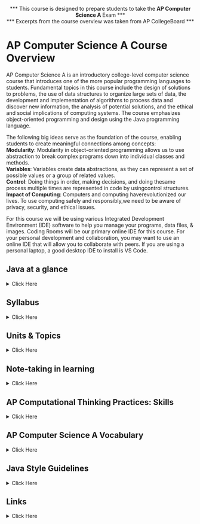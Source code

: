 <p align="center">*** This course is designed to prepare students to take the <b>AP Computer Science A </b>Exam *** </br>
*** Excerpts from the course overview was taken from AP CollegeBoard ***</p> 

# AP Computer Science A Course Overview 

AP Computer Science A is an introductory college-level computer science course that introduces one of the more popular programming languages to students. Fundamental topics in this course include the design of solutions to problems, the use of data structures to organize large sets of data, the development and implementation of algorithms to process data and discover new information, the analysis of potential solutions, and the ethical and social implications of computing systems. The course emphasizes object-oriented programming and design using the Java programming language.

The following big ideas serve as the foundation of the course, enabling students to create meaningful connections among concepts:</br>
<b>Modularity</b>: Modularity in object-oriented programming allows us to use abstraction to break complex programs down into individual classes and methods.</br>
<b>Variables</b>: Variables create data abstractions, as they can represent a set of possible values or a group of related values.</br>
<b>Control</b>: Doing things in order, making decisions, and doing thesame process multiple times are represented in code by usingcontrol structures.</br>
<b>Impact of Computing</b>: Computers and computing haverevolutionized our lives. To use computing safely and responsibly,we need to be aware of privacy, security, and ethical issues.</br>

For this course we will be using various Integrated Development Environment (IDE) software to help you manage your programs, data files, & images.  Coding Rooms will be our primary online IDE for this course.  For your personal development and collaboration, you may want to use an online IDE that will allow you to collaborate with peers.  If you are using a personal laptop, a good desktop IDE to install is VS Code. 

## Java at a glance 
<details><summary>Click Here</summary>
 <p>

  
  Every Java program will begin like this:
  
  ![Main Class and Method in java](https://github.com/AP-CSA-JAVA/CSA_JAVA-Course/assets/12989939/e7f0bd1f-69b7-42da-b824-0ed8f9d0f460)
  
  
  
   </p></details>


## Syllabus
<details><summary>Click Here</summary>
 <p>
  
 ### Expectations

- [ ] <mark>Be on time for class.</mark> This includes but is not limited to having you log into your Canvas course, course website, and notebook.  Students should be seated within the first five minutes of class to avoid being marked tardy or absent
- [ ] <mark>Be prepared for class.</mark> This includes having your notebook, assignments, pen/pencil, and paper. 
- [ ] <mark>Have a good attitude about learning.</mark> Be prepared to actively participate in class. Accept feedback with a positive attitude.
- [ ] <mark>Be respectful of others and their property.</mark>
- [ ] <mark>Take care of the learning environment.</mark> Keep your area neat and clean. Always clean your space before you leave for the day. Put materials away in their proper place.
- [ ] <mark>Report any damaged equipment.</mark>
- [ ] Do not change any of the settings on the computers.
- [ ] Do not download/ install any programs (including games) to the computer.
- [ ] Do not access inappropriate content on the internet.
  
---------------------------------------------------------------------------------------


### Policy on Academic Honesty

- [x] I encourage students to work with a peer on assignments.  It can make learning fun!  YOu may help with general problem-solving strategies, ideas, and algorithms, but **all solutions should be your own**. In practice, this means that, while students can discuss programs and questions, *all lines of code should originate from your own mind*. This course uses technology in ways no other course does. If you are unsure about the ethical implications of what you are doing, you should ask. Claiming ignorance is not a reasonable excuse.
- [x] If you use other sources for help (websites, LLM/ AI, friends, etc.), please cite them in the comments of your code indicating where you got help and whether certain sections of code came from that help. Please make sure you understand any code that you use from another source.  I discourage you from copying my assignments into LLM/ AI tool to generate a complete solution. You can use LLM/ AI tools and other sources for idea generation, code debugging, and help with understanding or generating small parts of code to get you started, but you should not have them do the work for you. <mark>Be in charge of your own learning</mark>, and make sure you learn the goal(s) of the assignment is asking you to practice!
- [x] Assignments that are designated as team/ group assignments must have each student’s name within the block header. Other assignments students may collaborate with another student, but each student must submit their own work and the assignment cannot be a facsimile of their peer’s work. Submitted assignments that has another student’s name on it and not your name will be considered as cheating and subject to the district’s policy regarding plagiarism/ cheating.
  
---------------------------------------------------------------------------------------


### Electronic Devices
- [x] Students should be engaged during class! From my experience, most students are using their electronic device(s) for activities not related to the class content.  Thus, during instruction, assessment, classwork, discussions or group collaboration electronic devices should be placed in a secure location where it will not be a distraction.  Specifically, students should not be accessing smart phones, tablets or any device during class without permission from the teacher. Phones should be set to silent or turned off in class.
- [x] Earphones, headphones, or other listening tools (excluding medically approved listening devices) should not be used during instruction or collaboration time.
  
---------------------------------------------------------------------------------------


### Academic Support

- [ ] Before school – 7:30 am – 8:30 am - *please contact me prior to the date you need assistance as I may be meeting with another student or have a meeting*
- [ ] After school – Tuesday – Thursday: 3:45 pm – 4:15 pm
- [ ] the **DEN** Peer Tutoring (Monday - Friday/ before and after school)
  
---------------------------------------------------------------------------------------

### Weighted Grading
Grades are posted online using Canvas. Grades are weighted and assigned as detailed below. Each item is scaled on a point system.

  | Grading | Percentage |
  | ------- | :----------: |
  | Projects (IDP, Final Project) | 50% |
  | Test/ Quizzes | 30% |
  | Classwork/ Portfolio | 15% |
  | Notes (students may use the current unit hand-written notes for tests) | 5% |

---------------------------------------------------------------------------------------

### Grading Scale

All projects, presentations, tests, quizzes, classwork, portfolio & notes will be used to calculate your final grade. 

Project grading will follow this scale:
- [ ] 4 - Exceeded Expectations - The program is fully functional and the student has added functionality that exceeds the brief. (A)
- [ ] 3 - Met Expectations - All program functionality is evident. (B)
- [ ] 2 - Approaching Expectations - Most of the program is functional but there are still some functionality issues. (C).
- [ ] 1 - Below Expectations - Some of the work was completed but the program is not near functional standards. (D)
- [ ] 0 - Little to no work was Completed (F)

Students who score below 75% on a project, test or quiz (excluding finals) may retake the quiz or test for up to a 75%.  Students will have 1 week to review any feedback and/ or answers and schedule a time to retake the project, test, or quiz.


| Grade Letter | Percentage |
| :----------: | :--------: |
| A | 90% - 100% |
| B | 80% - 89% |
| C | 70% - 79% |
| D | 60% - 69% |
| F | 50% - 59% |
| M(issing) | 45% |


---------------------------------------------------------------------------------------

### Classroom Attendance, Conduct, & Participation Grade

It is crucial that students consistently attend class. Most classes will consist of activities and projects where students are learning the structure and implementation of a language. Consistent attendance is important to this class and poor attendance will affect their understanding and overall performance in this class. This grade is inclusive of attendance, participation, and behavior within the classroom. The items are additive.


| **Tardies, Sleeping, Playing Games, </br>doing other classes' assignments**  |
|:----:|
| 0-5 Excellent(**E**)	| 
| 6-10 Satisfactory(**S**)	| 
| 11–15 Needs Improvement(**N**)	| 
| 16+ Unsatisfactory(**U**) |



### Make-up & Late work policy

- [ ] Students are responsible for makeup work when absent. Please refer to the district policy regarding make up work when students are absent.
- [ ] *To make up a quiz or a test, it is the student’s responsibility to contact the teacher with two weeks upon their return to set an agreed upon date & time.*
  - [ ] Make-ups or retakes will be done either before or after school
- [ ] <u>Handouts</u> will be placed in a makeup folder with the student's name and it is the student’s responsibility to check this folder when they return before consulting the instructor.


---------------------------------------------------------------------------------------

 </p></details>

 
## Units & Topics
<details><summary>Click Here</summary>
<p>

| Units | Topics | MCQ | FRQ | Project |
| :---: | :---- | :---: | :---: | :----: |
|    | **Orientation & Structure** |  |   |
|  Unit 1  | 1.1 Why Programming?  Why Java? | MCQ |   |
|  Unit 1  | 1.2 Variables and Data Types? | MCQ  |   |
|  Unit 1  | 1.3 Expressions and Assignment Statements | MCQ  |   |
|  Unit 1  | 1.4 Compound Assignment Operators | MCQ  |   |
|  Unit 1  | 1.5 Casting and Ranges of Variables | MCQ  |   |
|  **TBD** | Unit Exam | MCQ |    |   Yes  |
|  Unit 3  | 3.2 if Statements and Control Flow | MCQ  |   |
|  Unit 3  | 3.3 if-else Statements |  MCQ  |   |
|  Unit 3  | 3.4 else if Statements |  MCQ  |   |
|  Unit 3  | 3.1 Boolean Expressions |  MCQ |   |
|  Unit 3  | 3.5 Compound Boolean Expressions |  MCQ  | FRQ  |
|  Unit 3  | 3.6 Equivalent Boolean Expressions |  MCQ  |   |
|  Unit 3  | 3.7 Comparing Objects |  MCQ  | FRQ  |
|  **TBD** | Unit Exam | MCQ | FRQ  |   Yes  |
|  Unit 2  | 2.1 Objects: Instances of Classes |  MCQ  |   |
|  Unit 2  | 2.2 Creating and Storing Objects (Instantiation) |  MCQ  |   |
|  Unit 2  | 2.3 Calling a Void Method |  MCQ  |   |
|  Unit 2  | 2.4 Calling a Void Method with Parameters |  MCQ  |   |
|  Unit 2  | 2.5 Calling a Non-Void Method |  MCQ  |   |
|  Unit 2  | 2.6 String Objects: Concatenation, Literals, and More |  MCQ  |   |
|  Unit 2  | 2.7 String Methods |  MCQ  |   |
|  Unit 2  | 2.8 Wrapper: Classes Integer and Double | MCQ  |   |
|  Unit 2  | 2.9 Using the Math Class |  MCQ |  FRQ |
|  **TBD**  | Unit Exam | MCQ | FRQ  |   Yes  |
|  Unit 4  | 4.1 while Loops | MCQ  |   |
|  Unit 4  | 4.2 for Loops |  MCQ  |   |
|  Unit 4  | 4.3 Developing Algorithms Using Strings | MCQ   | FRQ  |
|  Unit 4  | 4.4 Nested Iteration |  MCQ  | FRQ  |
|  Unit 4  | 4.5 Informal Code Analysis | MCQ  |   |
|  **TBD** | Unit Exam | MCQ | FRQ  |   Yes  |
|  Unit 5  | 5.1 Anatomy of a Class |  MCQ  |   |
|  Unit 5  | 5.2 Constructors |  MCQ  |   |
|  Unit 5  | 5.3 Documentation with Comments |  MCQ  |   |
|  Unit 5  | 5.4 Accessor Methods |  MCQ  |   |
|  Unit 5  | 5.5 Mutator Methods |  MCQ  | FRQ  |
|  Unit 5  | 5.6 Writing Methods |  MCQ  |   |
|  Unit 5  | 5.7 Static Variables and Methods | MCQ  |   |
|  Unit 5  | 5.8 Scope and Access |  MCQ  | FCQ  |
|  Unit 5  | 5.9 this Keyword |  MCQ  |   |
|  Unit 5  | 5.10 Ethical and Social Implications of Computing Systems |    |   |
|  **TBD**  | Unit Exam | MCQ | FRQ  |   Yes  |
|  Unit 9  | 9.1 Creating Superclasses and Subclasses |    |   |
|  Unit 9  | 9.2 Writing Constructors for Subclasses |  MCQ  |   |
|  Unit 9  | 9.3 Overriding Methods | MCQ |   |
|  Unit 9  | 9.4 super Keyword | MCQ  |   |
|  Unit 9  | 9.5 Creating References Using Inheritance Hierarchies | MCQ |   |
|  Unit 9  | 9.6 Polymorphism | MCQ  |  FRQ |
|  Unit 9  | 9.7 Object Superclass | MCQ  |  FRQ |
|  **TBD** | Unit Exam | MCQ | FRQ  |   Yes  |
|  Unit 6  | 6.1 Array Creation and Access | MCQ  |   |
|  Unit 6  | 6.2 Traversing Arrays |  MCQ  |   |
|  Unit 6  | 6.3 Enhanced for Loop for Arrays | MCQ  | FRQ  |
|  Unit 7  | 6.4 Developing Algorithms Using Arrays |  MCQ  | FRQ |
|  **TBD** | Unit Exam | MCQ | FRQ  |     |
|    | ----------------------- **Semester 1 Ends** ----------------------- |   |   |
|  Unit 7  | 7.1 Introduction to ArrayList | MCQ   |   |
|  Unit 7  | 7.2 ArrayList Methods |  MCQ  |   |
|  Unit 7  | 7.3 Traversing ArrayLists | MCQ  |   |
|  Unit 7  | 7.4 Developing Algorithms Using ArrayLists |  MCQ  |   |
|  Unit 7  | 7.5 Searching |  MCQ  | FRQ  |
|  Unit 7  | 7.6 Sorting |  MCQ  |   |
|  Unit 7  | 7.7 Ethical Issues Around Data Collection  |    |   |
|  **TBD**  | Unit Exam | MCQ | FRQ  |   Yes  |
|  Unit 8  | 8.1 2D Arrays |  MCQ  |   |
|  Unit 8  | 8.2 Traversing 2D Arrays |  MCQ  | FRQ  |
|  **TBD**  | Unit Exam | MCQ | FRQ  |   Yes  |
|  Unit 10  | 10.1 Recursion |  MCQ  | FRQ  |
|  Unit 10  | 10.2 Recursive Searching and Sorting |  MCQ |   |
|  **TBD** | Unit Exam | MCQ | FRQ  |     |
|    | White Tower Final Project |   |   |  Yes |
|     | Practice Exam 2014 | MCQ | FRQ |
|     | Practice Exam 2015 | MCQ | FRQ |
|     | Practice Exam 2020 | MCQ | FRQ |






</p></details>
 

## Note-taking in learning
<details><summary>Click Here</summary>
<p>


- [x] So, you have the powerpoint, video, textbook, website and/ or whatever other resources were provided to you for this particular lesson.  <ins>Do you need to take notes as well?</ins>

Despite the vast amount of information available in electronic formats, taking notes is an <code style="color : red">important</code> learning strategy. In addition, the way that you take notes matters, and not all note-taking strategies lead to equal results.  By considering your note-taking strategies carefully, you will be able to create a set of notes that will help retain the most important concepts from lectures and tests, and that will assist you in your exam preparation.

### Two Purposes for Taking Notes

People take notes for two main reasons:
  1.	To keep a record of the information that was heard. This is also called the *external storage function* of note-taking.
  2.	To facilitate learning that you are currently studying.

The availability of information on the internet may reduce the importance of the *external storage function* of note-taking. When the information is available online, it may seem logical to stop taking notes.  However, by neglecting to take notes, <ins>you lose the benefits of note-taking as a learning tool</ins>.

### How Note-Taking Supports Learning

Taking notes during class supports your learning in several important ways:
  1.	Taking notes helps you to focus your attention and avoid distractions.
  2.	As you take notes in class, you will be engaging your mind in identifying and organizing the main ideas. Rather than passively listening, you will be doing the work of active learning while in class, making the most of your time.
  3.	Creating good notes means that you will have a record for later review. Reviewing a set of condensed and well-organized notes is more efficient than re-reading longer texts and articles.

Everybody takes notes, or at least everybody claims to. But if you take a close look, many who are claiming to take notes on their laptops are actually surfing the Web, and paper notebooks are filled with doodles interrupted by a couple of random words with an asterisk next to them reminding you that “This is important!” In college and university, these approaches will not work. Your instructors expect you to make connections between class lectures and reading assignments; they expect you to create an opinion about the material presented; they expect you to make connections between the material and life beyond school. Your notes are your road maps for these thoughts. Do you take good notes? Actively listening and note-taking are key strategies to ensure your student success.

Effective note-taking is important because it:

- [x] supports your listening efforts.
- [x] allows you to test your understanding of the material.
- [x] helps you remember the material better when you write key ideas down.
- [x] gives you a sense of what the instructor thinks is important.
- [x] creates your “ultimate study guide.”
  
There are various forms of taking notes, and which one you choose depends on both your personal style and the instructor’s approach to the material. Each can be used in a notebook, index cards, or in a digital form on your laptop. No specific type is good for all students and all situations, so we recommend that you develop your own style, but you should also be ready to modify it to fit your needs of a specific class or instructor. To be effective, all of these methods require you to *listen actively* and to think; merely jotting down words the instructor is saying will be of little use to you.

### Note-taking methods



| Method | Description | When to Use |
| --- | --------- | --- |
| Lists	| A sequential listing of ideas as they are presented. Lists may be short phrases or complete paragraphs describing ideas in more detail.	| This method is what most students use as a fallback if they haven’t learned other methods. This method typically requires a lot of writing, and you may find that you are not keeping up with the professor. It is not easy for students to prioritize ideas in this method. |
| Outlines	| The outline method places most important ideas along the left margin, which are numbered with roman numerals. Supporting ideas to these main concepts are indented and are noted with capital letters. Under each of these ideas, further detail can be added, designated with an Arabic number, a lowercase letter, and so forth.	| A good method to use when material presented by the instructor is well organized. Easy to use when taking notes on your computer. |
| Concept Maps	| When designing a concept map, place a central idea in the center of the page and then add lines and new circles in the page for new ideas. Use arrows and lines to connect the various ideas.	Great method to show relationships among ideas. | Also good if the instructor tends to hop from one idea to another and back. |
| Cornell Method	| The Cornell method uses a two-column approach. The left column takes up no more than a third of the page and is often referred to as the “cue” or “recall” column. The right column (about two-thirds of the page) is used for taking notes using any of the methods described above or a combination of them. After class or completing the reading, review your notes and write the key ideas and concepts or questions in the left column. You may also include a summary box at the bottom of the page, in which to write a summary of the class or reading in your own words.	| The Cornell method can include any of the methods above and provides a useful format for calling out key concepts, prioritizing ideas, and organizing review work. Most universities recommend using some form of the Cornell method. |


---------------------------------------------------------------------------------------------------------------------------


#### The Cornell Method

**Example:** The Cornell Method of Note-taking


![Cornell_Notes_Sample](https://github.com/AP-CSA-JAVA/CSA_JAVA-Course/assets/12989939/6123fb06-f099-4e9e-be37-dab810a49f6d)

The Cornell method was developed in the 1950s by Professor Walter Pauk at Cornell University. It is recommended by many universities because of its usefulness and flexibility. This method is simple to use for capturing notes, is helpful for defining priorities, and is a very helpful study tool.

The Cornell method follows a very specific format that consists of four boxes: a header, two columns, and a footer.

The header is a small box across the top of the page. In it you write identification information like the course name and the date of the class. Underneath the header are two columns: a narrow one on the left (no more than one-third of the page) and a wide one on the right. The wide column, called the “notes” column, takes up most of the page and is used to capture your notes using any of the methods outlined earlier. The left column, known as the “cue” or “recall” column, is used to jot down main ideas, keywords, questions, clarifications, and other notes. It should be used both during the class and when reviewing your notes after class. Finally, use the box in the footer to write a summary of the class in your own words. This will help you make sense of your notes in the future and is a valuable tool to aid with recall and studying.


> “I used to tape my lecture classes so I could fill in my sketchy notes afterwards. Now that I’m using the Cornell system, my notes are complete and organized in much less time. And my regular five-minute reviews make learning almost painless. No more taping and listening twice.”     — A student at Southern Methodist University

All note-taking methods end with the same step: <mark>reviewing your notes as soon as possible after class.</mark> Any review of your notes is helpful (reading them, copying them onto your computer, or even recasting them using another note-taking method). **But THINK!** Make your review of notes a thoughtful activity, not a mindless process. When you review your notes, think about questions you still have and determine how you will get the answers. (From the next class? Studying with a friend? Looking up material in your text or on the net?) Examine how the material applies to the course; make connections with notes from other class sessions, with material in your text, and with concepts covered in class discussions. Finally, it’s fun to think about how the material in your notes applies to real life. Consider this both at the very strategic level (as in “What does this material mean to me in relation to what I want to do with my life?”) as well as at a very mundane level (as in, “Is there anything cool here I can work into a conversation with my friends?”).

#### Teacher Handouts

Some Teachers hand out or post their notes or their PowerPoint slides. These handouts should <u>*never*</u> be considered a substitute for taking notes in class. They are a very useful complement and will help you confirm the accuracy of your notes, but they do not involve you in the process of learning as well as your own notes do. After class, review your notes with highlighter in hand and mark keywords and ideas in your notes. This will help you write a summary of the class in your own words.

### General Tips on Note-Taking

Regardless of what note-taking method you use, there are some note-taking habits you should get into for all circumstances and all courses:

1.	**Be prepared:** Make sure you have the tools you need to do the job. If you are using a notebook, be sure you have it with you and that you have enough paper. Also be sure to have your pen (as well as a spare) and perhaps a pen with different-coloured ink to use for emphasis. If you are taking notes on your laptop, make sure the battery is charged! Select the application that lends itself best to your style of note-taking. Microsoft Word works very well for outline notes, but you might find taking notes in Excel to work best if you are working within the Cornell method. (It’s easier to align your thoughts in the cue or recall column to your notes in the right column. Just be sure you keep one idea per row!)

2.	**Write on only one side of the paper:** This will allow you to integrate your reading notes with your class notes.

3.	**Label, number, and date all notes at the top of each page:** This will help you keep organized.

4.	<code style="color : white">**When using a laptop, position it such that you can see the instructor and white board right over your screen:** This will keep the instructor in your field of vision even if you have to glance at your screen or keyboard from time to time. Make sure your focus remains with the instructor and not on your laptop. A word of caution about laptops for note-taking: use them if you are very adept at keyboarding, but remember that not all note-taking methods work well on laptops because they do not easily allow you to draw diagrams and use special notations (scientific and math formulas, for example).</code>

5.	**Don’t try to capture everything that is said:** Listen for the big ideas and write them down. Make sure you can recognize the instructor’s emphasis cues and write down all ideas and keywords the instructor emphasizes. Listen for clues like “the four causes were…” or “to sum up.…”

6.	**Copy anything the instructor writes on the board:** It’s likely to be important.

7.	**Leave space between ideas:** This allows you to add additional notes later (e.g. notes on the answer to a question you or one of your classmates asked).

8.	**Use signals and abbreviations:** The ones you use are up to you, but be consistent so you will know exactly what you mean by “att.” when you review your notes. You may find it useful to keep a key to your abbreviations in all your notebooks.

9.	**Use some method for identifying your own thoughts and questions to keep them separate from what the instructor or textbook author is saying:** Some students use different colour ink; others box or underline their own thoughts. Do whatever works for you.

10.	**Create a symbol to use when you fall behind or get lost in your note-taking:** Jot down the symbol, leave some space, and focus on what the instructor is covering now. Later you can ask a classmate or the professor to help you fill in what you missed, or you can find it in your textbook.

11.	**Review your notes as soon after class as possible (the same day is best):** This is the secret to making your notes work! Use the recall column to call out the key ideas and organize facts. Fill in any gaps in your notes and clean up or redraw hastily drawn diagrams.

12.	**Write a summary of the main ideas of the class in your own words:** This process is a great aid to recall. Be sure to include any conclusions from the lecture or discussion.

13.	**Use notes when preparing for a test or doing an assignment:** Your notes usually have a summary of the most important points and are useful for making sure you incorporate important concepts in your assignments and for focusing on the main concepts when studying for tests and exams.

**What If You Miss Class?**
Clearly the best way to learn class material is to be at the class and to take your own notes. Regular attendance is expected, but life happens. On occasion, you may miss a class. When this happens, here are some strategies you can use to make up for it:
- *Never* ask: “Did I miss anything important?” (Think about what that is saying and you’ll see it’s rather insulting.)
- If the notes or powerpoint is posted online... take notes. If the teacher uses PowerPoint slides, request a copy (or download them if posted) and review them carefully, jotting down your own notes and questions. Review your notes with a classmate who did attend.
- You may want to borrow class notes from a classmate. If you do, *don’t just copy them and insert them in your notebook*. They will not be very helpful. When you borrow notes from a classmate, you should photocopy them and then review them carefully and mark your copy with your own notes and questions. Use other provided resources to try and fill in the gaps. Finally, schedule a study session with the person who gave you the notes to review the material and confirm your understanding.
- If none of these options are available for you, use the course syllabus to determine what was covered in the class, then write a short paper (two pages or so) on the material using the class readings and reliable online sources. See your teacher during office hours to review your key findings and to answer any questions you still may have.

#### Group Notes: A Collaborative Approach

Groups within a class can take notes together using file-sharing software on the Cloud. The individuals in the group can add to the document in real time as different individuals are adding themselves. This creates a collaborative document that all can use, download, (or adapt). This won’t work for all situations but can be very useful especially in a fast-moving classroom.

#### Keep Your Notes

Class is over, and you have a beautiful set of notes in your notebook or saved in your laptop. You have written the summary of the class in your own words. Now what?
Start by organizing your notes. We recommend you use a three-ring binder for each of your subjects. Print your notes if you used a computer. If you used note cards, insert them in plastic photo holders for binders. Group all notes from a class or unit together in a section; this includes class notes, reading notes, and instructor handouts. You might also want to copy the instructor’s syllabus for the unit on the first page of the section.

Next, spend some time linking the information across the various notes. Use the recall column in your notes to link to related information in other notes (e.g. “See class notes date/page”).
If you have had a quiz or test on the unit, add it to your binder, too, but be sure to write out the correct answer for any item you missed. Link those corrections to your notes, too.
Use this opportunity to write “notes on your notes.” Review your summary to see if it still is valid in light of your notes on the reading and any handouts you may have added to your notes package.
You don’t need to become a pack rat with your notes. It is fairly safe to toss them after the end of a course except in the following cases:

1.	If the course you took is a prerequisite for another course, or when the course is part of a standard progression of courses that build upon each other (this is very common in math and science courses), you should keep them as a reference and review for the follow-up course.
2.	If the course may pertain to your future major, keep your notes. You may not realize it now that they may have future value when you study similar topics or even the same topics in more depth.
3.	If you are very interested in the course subject and would like to get into the material through a more advanced course, independent study, or even research, keep your notes as a prep tool for further work.


**Key Takeaways:**
- Good note-taking is a key strategy for academic success.
- Choose among effective note-taking styles for what works best for you and modify it to meet the needs of a specific class or instructor.
- List notes are generally less effective and not prioritized.
- Outlines work well for taking notes on a laptop when the instructor is well organized.
- Concept map notes are good for showing the relationships among ideas.
- The Cornell method is effective for calling out key concepts and organizing notes for review.
- Instructor handouts and PowerPoint presentations help with—but do not replace the need for personal note-taking.
- If you miss a class, explore your options for replacing your missing notes.
- Keep your notes organized in a way that makes it easy to study for tests and other uses in the future.

Exercise: Note-taking
1.	Name two advantages of the Cornell system over the list method of note-taking.
2.	Describe the benefits of—and potential problems with—taking class notes on a laptop.
3.	List at least three ways to make up for missing notes because you miss a class.

**Text Attributions**
- This chapter was adapted from “Got Notes?” in University Success by N. Mahoney, B. Klassen, and M. D’Eon. Adapted by Mary Shier. CC BY-NC-SA.
- The first two paragraphs and text under the “Two Purposes for Taking Notes” heading are from “Take Notes from Lectures – That You’ll Actually Use” in University 101: Study, Strategize and Succeed by Kwantlen Polytechnic University. CC BY-SA.

**Video Attributions**
- “How to Take Great Notes” by watchwellclass. Standard YouTube Licence.

1.	Pauk, W. & Owens, R.J.Q. (2013). How to Study in College. Boston, MA: Wadsworth, Cengage Learning. ↵


</p>
</details>



 
## AP Computational Thinking Practices: Skills

<details><summary>Click Here</summary>
 <p>


| Practice 1: Program Design and Algorithm Development |
| ---------------------------------------------------- |
| **1.A** Determin an appropriate program design to solve a problem or accomplish a task (not assessed) |
| **1.B** Determine code that would be used to complete code segments |
| **1.C** Determine code that would be used to interact with completed program code |


| Practice 2: Code Logic |
| ---------------------------------------------------- |
| **2.A** Apply the meaning of specific operators |
| **2.B** Determine the result or ouput based on statement execution order in a code segment without method calls (other than output) |
| **2.C** Determin the result or output based on the statement execution order in a code segment containing method calls |
| **2.D** Determine the number of times a code segment will execute |


| Practice 3: Code Implementation |
| ---------------------------------------------------- |
| **3.A** Write program code to create objects of a class and call methods |
| **3.B** Write program code to design a new type by creating a class |
| **3.C** Write program code to satisfy method specifications using expressions, conditional statements, and iterative statements |
| **3.D** Write program code to create, traverse, and manipulate elements in 1D or ArrayList objects |
| **3.E** Write program code to create, traverse and manipulate elements in 2D array objects |

| Practice 4: Code Testing |
| ---------------------------------------------------- |
| **4.A** Use test-cases to find errors or validate results |
| **4.B** Identify errors in program code |
| **4.C** Determine if two or more code segments yield equivalent results |


| Practice 5:  Documentation |
| ---------------------------------------------------- |
| **5.A** Describe the behavior of a given segment of program code |
| **5.B** Explain why a code segment will not compile or work as intended |
| **5.C** Explain how the result of program code changes, given a change to the initial code |
| **5.D** Describe the initial conditions that must be met for a program segment to work as intended or described |

| Units | Exam Weighting |
| ----- | -------------- |
| Unit 1: Primitive Types | 2.5 - 5% |
| Unit 2: Using Objects | 5 - 7.5% |
| Unit 3: Boolean Expressions and if Statements | 15 -17.5% |
| Unit 4: Iteration | 17.5 - 22% |
| Unit 5: Writing Classes | 5 - 7.5% |
| Unit 6: Array | 10 - 15% |
| Unit 7: ArrayList | 2.5 - 7.5% |
| Unit 8: 2D Array | 7.5 - 10% |
| Unit 9: Inheritance | 5 - 10% |
| Unit 10: Recursion | 5 - 7.5% |
  
  
 </p></details>

## AP Computer Science A Vocabulary

<details><summary>Click Here</summary>
 <p></br>
 
 **Below is a comprehensive list of vocabulary words every AP Computer Science A student should be familiar with.**
 
 *Did I miss a word? Please let me know...*

| Term  | Definition |
| :---: | :--- |
| !	| A logical operator that reverses the state of a boolean value |
| **&&**	| A logical operator that evaluates to true only if both sides are true| 
| **==**	| An operator to compare two pieces of primitive data or two addresses| 
| ![2bars](https://user-images.githubusercontent.com/12989939/164557376-cd1f0068-ad3d-4115-81e9-75726b8c64e9.PNG)	| A logical operator that evaluates to true if either side is true | 
| abstract	| A class that is never meant to be instantiated except through a concrete subclass | 
| accessor	| A method that returns the value of a private instance variable (aka getter) | 
| add	| The method for putting a new item in a list | 
| addresses	| The location in memory at which an object is stored | 
| Aggregation	| Has - A Object relation | 
| algorithm	| A step by step process for solving a problem | 
| AND	| Only true if both inputs are true
| arithmetic operators	 | +, -, *, /, % | 
 | **array**	 | A collection of pieces of data stored as indexed items under one name | 
 | ArrayIndexOutOfBoundsException	| An error that happens when you refer to an element number larger than your array | 
 | **arrayList**	 | A template class for keeping track of collections of data with a changing size | 
 | assembler	 | The part of the IDE that turns your code into assembly code | 
 | assembly language	 | The instruction set used by the CPU (aka machine code) | 
 | assign	 | Set a variable to a value | 
 | attribute	 | A variable property of an object (aka field) | 
 | **autoboxing**	 | A feature of Java that converts primitive types to their class counterpart | 
 | base 2 algorithm	 | A mathematical operation that returns what power of 2 a number is | 
 | base case	 | A condition that triggers a recursive process to end | 
 | base class	 | A class that another class inherits from (aka superclass) | 
 | behavior	 | An ability of an object (aka method) | 
 | Binary Search	 | A search technique on ordered data that cuts the list in half on each check | 
 | bit	 | A binary digit | 
 | block	 | A piece of code that is separated from the code around it | 
 | body	 | The code inside of a method | 
 | **boolean**	 | A type of variable or operation that evaluates to true or false | 
 | braces	 | Symbols that define the start and end of a block of code | 
 | **break**	 | A statement to jump outside of a loop or conditional branch | 
 | bugs	 | Problems that prevent code from working properly | 
 | byte	 | Eight bits | 
 | bytecode	| The Java code that is ready to be processed by an interpreter | 
 | capacity	| The amount of space allocated for a List | 
 | **case** | Identifies a code choice of a switch statement | 
 | cast	 | Forcing an expression of one data type to fit into a variable with a different type | 
 | **catch**	| A keyword used to collect and handle specific types of exceptions | 
 | change	| Setting a part of the condition to a different value so the code doesn't loop infinitely | 
 | char	 | A data type for holding a single letter, digit or symbol | 
 | class	 | Code that defines the attributes and behaviors of an object | 
 | class  | definition	All of the method headers and instance variables that make up a class | 
 | class  | declaration	The header line of a class | 
 | class  | variable	A variable that is shared among all instances of a class (aka static field) | 
 | client	 | A class that uses another class | 
 | column	 | A vertical organization of items in a 2D array, the second set of brackets | 
 | comments	 | A written description of what code does for human readers | 
 | Comparable	 | An interface requiring compareTo that allows built-in sort and searches to be used on a class | 
 | comparator	 | A class implementing compare that creates a tool for sorting and searching | 
 | compare	 | A tool that is used to check the order between two objects passed as parameters | 
 | **compareTo** | A method that is used to check the order between an object and a single parameter | 
 | comparisons	 | When an expression or constant is checked for a relationship with another | 
 | compatible	 | Data types that contain similar enough values that they can be cast to each other | 
 | compiler	 | The part of an IDE used to change turn code into software | 
 | compound	 | A complex line of code with made of multiple expressions | 
 | compound assignment operator  | 	**+=**, **-=**, **\*=**, **/=**, **%=** | 
 | **concatenation**	 | An operation that creates a new string out of other strings by sticking them together | 
 | concrete	 | A class that can be instantiated, a non abstract class | 
 | condition	 | A statement that can be evaluated to determine if a piece of code will be run | 
 | conditional	 | A statement that is dependent on an expression that evaluates to true or false | 
 | console application	 | A piece of software that runs without a GUI | 
 | conspicuous | 	Variable names that clearly describe the value they represent | 
 | constant	 | A variable that cannot change once its initial value is assigned | 
 | **constructor**	 | A piece of code that is run when an object is instantiated/created | 
 | contents	 | What is inside of a data set or element | 
 | convention	 | An agreed upon way of coding that is not required by the computer | 
 | convert	 | Changing values of one type into another | 
 | copy constructor	 | A special constructor that takes a parameter of the same type as the class being created | 
 | CPU	 | The "brain" of your computer | 
 | data type | The kind of information that can be held in a variable | 
 | **debugger** | The part of an IDE that helps you find errors in your code | 
 | declaration	 | The line where a class, method or variable is first created | 
 | **decrement**	 | Decreasing a value by 1 | 
 | default constructor	 | A constructor provided by the compiler when no constructor is coded | 
 | **DeMorgan's Laws**	 | Rules that describe how logical operations relate and transform into each other | 
 | derived class	 | A class that inherits from another class (aka subclass) | 
 | digital	 | Using whole numbers | 
 | direct manipulation interface	 | An interface that allows the user to interact with program constructs manually | 
 | **do-while**	 | A type of loop with the condition at the end that always executes at least once | 
 | document	 | To create help files and comments to make notes for future users and editors | 
 | dot notation	 | A way of referencing a method or variable that is part of a class | 
 | **double**	| The most common data type for decimal numbers | 
 | editor	 | The part of an IDE used to type code | 
 | element	 | A individual item in an array or list | 
 | empty string	 | A string variable that has memory allocated but no text ("") | 
 | **encapsulation**	 | The practice of using setters and getters to control access to private variables | 
 | equals	 | A method that compares objects to see if they are the same | 
 | equation	 | A mathematical statement that two expressions have the same value | 
 | evaluate	 | Determine the current value of an expression | 
 | exception	 | An problem that occurs while a program is running that causes it to crash | 
 | exception handling	 | Code intended to catch runtime errors and handle them to prevent a crash | 
 | executable	 | A file ready to be run as a program by an operating system | 
 | expression	 | A piece of code that will be evaluated when it is run | 
 | **extends**	 | A keyword that is used to cause a class to inherit from another class | 
 | false	 | The opposite of true | 
 | field	 | A variable created and stored at the object level (aka instance variable) | 
 | final	 | A keyword used for creating a constant | 
 | finally	 | A keyword that attempts to run code after an exception has happened | 
 | flowchart	 | A graphic showing the paths that execution of a program may follow | 
 | **for** | A type of loop with the initialization, condtion and chage built into the header. A fixed number of times loop. | 
 | for-each loop	 | A special code block for traversing an array or list | 
 | formatting	 | Making numbers appear in as text in a particular way | 
 | gate	 | A component that does simple binary calculations | 
 | generic type	 | A superclass type shared by multiple subclass types | 
 | getter	 | A method that returns the value of a private instance variable (aka accessor) | 
 | GUI	 | The graphical user interface for interacting with a user | 
 | hardware	 | Physical component of a device | 
 | HAS-A	 | A relationship between classes where one class is used by another | 
 | hierarchy	 | A system for organizing in which each item is a superclass and/or subclass of another item | 
 | high level language	 | A language like Java that is converted to machine code before it is executated | 
 | **IDE**	 | An integrated development environment that contains the tools you need to write a program | 
 | **if-else**	 | The keywords used for conditional branching | 
 | **immutable**	 | A value that cannot be changed once created | 
 | implementation	 | The final code used to solve a programming problem | 
 | implements	 | A keyword that indicates a class will perform the job of an interface | 
 | implicit	 | Something that is assumed to be the case if not stated otherwise | 
 | **import**	 | A keyword that allows you to use code from another package in your code | 
 | increment	 | To increase a value by a set amount | 
 | indentation	 | Shifting code to the right to indicated that it is inside a block | 
 | **index**	 | The number that represents each letter or element in a String, array or a List | 
 | IndexOutOfBoundsException	 | An error that happens when code accesses an element in an array that doesn't exist | 
 | infinite loop	 | A piece of code that repeats itself forever | 
 | information hiding	 | The practice of making instance variables private to protect the internals operations of the code | 
 | **inheritance**	 | When a subclass gets code and variables originally created in the parent class | 
 | **initialize**	 | Allocate the memory for an array and set up beginning values | 
 | Insertion Sort	 | A sort with O(n^2) speed that finds the correct position of each element swapping as needed | 
 | instance	 | An object based on a class that exists when a program is running | 
 | instance variable	 | A variable stored at the class level (aka field) | 
 | **instantiate**	 | Creating and setting up and actual instance of a class to link to its variable, uses "new" keyword | 
 | **int**	 | The most common data type for non decimal numbers | 
 | integer division	 | The answer for why 7/2 is 3 and not 3.5 | 
 | interface	 | A programming construct that provides headers of required methods, but no code or variables | 
 | interpret	 | Preparing a Java application to be run for a specific operating system | 
 | invoke	 | A word meaning to call a method and run its code | 
 | IS-A	 | A subclass/superclass relationship between classes | 
 | **iteration**	 | One of many times executing the same piece of code | 
 | iterative statements	 | Sections of code that repeat in a predictable order | 
 | JavaDoc	 | A tool that creates documentation for code using comments with special syntax and keywords | 
 | JDK	 | The Java Development Kit needed for writing Java code | 
 | key	 | A piece of data in an object used to sort on | 
 | length	 | The number of items in an array | 
 | **length()** method	 | Used to find the number of characters in a string | 
 | literal strings	 | Text that is written in code between quotation marks | 
 | local variable	 | A variable created inside a method or other block of code | 
 | logic error	 | A coding mistake that causes code to act differently than planned | 
 | logical operators	 | Operators that combine or compare boolean expressions (eg. &&, ||, !) | 
 | loop invariant	 | A relationship between variables that is checked to determine whether to loop again | 
 | loops	A | ny piece of code that repeats when it reaches the end | 
 | machine code	 | A CPU specific binary language (aka assembly code) | 
 | Mergesort	 | A sort with O(n log n) speed that breaks the data set in half calling itself recursively | 
 | method	 | Code that defines an ability or behavior of an object | 
 | minimized	 | Code that takes the least space possible | 
 | modifier	 | A method used to change the value of a private variable (aka setter, mutator) | 
 | **modulus	(%)** | An operator for finding the remainder from integer division | 
 | motherboard	 | Computer component all other parts connect to | 
 | mutator	 | A method used to change the value of a private variable (aka setter, modifer) | 
 | nested	 | Code that is inside another block of code | 
 | **nested loop**	 | A piece of repeating code inside another piece of repeating code | 
 | new operator	 | A keyword used when calling the constructor for an object being instantiated | 
 | newline	 | A character that tells the console to move the cursor to the next line | 
 | no-args constructor	 | An empty constructor, one that takes no parameters | 
 | NOT | Reverses value of the input | 
 | **null**	 | A keyword meaning "has no value" | 
 | O notation	 | A way of showing the relative theoretical speed of a search or sort algorithm | 
 | object	 | An instance of a class that exists when a program is running | 
 | object model	 | A planning tool used to design a class before coding it | 
 | object oriented programming	 | A programming philosophy in which code is written to represent real world things or ideas | 
 | **OR**	 | True if any input is true | 
 | order of operators	 | The rules that determine how the computer chooses which operations are evaluated first | 
 | overloaded	 | When a method is written in different ways with two or more possible parameter sets | 
 | package	 | A collection of java classes | 
 | parameter	 | A variable whose value or reference is passed into a method | 
 | parse	 | Move through a string one letter or word at a time | 
 | partitioning	 | The process of breaking a set into two or more pieces | 
 | pass by reference	 | When a parameter is sent as a memory location | 
 | pass by value	 | When a parameter is sent as data | 
 | pattern recognition	 | The ability to recognize a form of organization in a data set | 
 | peripheral	 | Computer part not inside the chassis | 
 | pivot	 | A value in a set used to split the set into two parts on which the data will be sorted | 
 | **polymorphism**	 | The concept that a single named behavior can be performed differently by various subclasses | 
 | **primitive type** | One of the built-in non-object data types that is stored by value Ex. *Boolean, char, byte, int, short, long, float, and double* | 
 | **printf**	 | A special method for Strings that includes formatting characters in the string literal | 
 | **private** | A keyword that makes a variable or method accessible from only inside the class | 
 | procedural language	 | A language where programs are expected to operate in a predictable order | 
 | pseudocode	 | A way of designing a program using written descriptions of what the code will be | 
 | public	| A keyword that makes a variable or method accessible from outside the class | 
 | Quicksort	 | A sort with O(n log n) speed that splits the data using a randomly chosen pivot | 
 | RAM	 | Computer component that stores currently in-use data | 
 | readability	 | A measure of how easily something is understood by others | 
 | recursive	 | A piece of code that uses itself to solve the problem | 
 | redundancy	 | Allows a something to be understood even if some of it is missing or wrong | 
 | reference	 | An address that holds the memory location of the variable's data | 
 | regular expression	 | A predefined set of codes for limiting parse and search type String operations | 
 | relational operators	 | Operators that compare two expressions (eg. <>, !=, ==) | 
 | remove	 | A method for taking an item out of a list and filling any gap | 
 | reserved word	 | Special words used by the Java language that cannot be used for naming | 
 | **return**	 | A statement that causes a method to end and may send back a value to the calling code | 
 | return type	 | The kind of data that will be sent back by a method | 
 | row	 | A horizontal section of a 2D array, the first set of square brackets | 
 | scope	 | The part of code in which a variable exists or is accessible | 
 | search	 | Finding a particular item in a list, array or other collection | 
 | Selection Sort	 | A sort with O(n^2) speed that checks each element against every other element | 
 | Sequential Search	 | A search that checks each element from beginning to end | 
 | set	 | A method for changing the value of an item in a list | 
 | setter	 | A method that is used to change the value of a private variable (aka modifier) | 
 | short-circuit evaluation	 | A chain of relational or conditional expressions that stops evaluating as soon as the result is known | 
 | signature	 | The header line of a method that defines its return type, name and parameter list | 
 | size	 | The number of items in an ArrayList | 
 | software engineering | Planning, designing, building and testing computer programs | 
 | sorting	 | Putting a collection of data in order | 
 | source code	 | The original code created by the programmer | 
 | square brackets	 | Used to create arrays and refer to a specific element | 
 | stack	T | he part of the computer that keeps track currently running layers of code | 
 | statement	 | A complete and syntactically correct line of code | 
 | static field	 | A variable that is shared among all instances of a class (aka class variable) | 
 | static method	 | A method that uses no (non-static) instance variables and can be called without an instance of the class | 
 | **String**	 | A built-in class for holding words, sentences, parahraphes, etc. | 
 | style	 | The conventions agreed upon by programmers for how to write code to be understood by others | 
 | subclass	 | A class that inherits from another class | 
 | subinterface	 | An interface that inherits from another interface | 
 | subscript	 | A way of writing an index to an array in pseudocode | 
 | substring	 | There are 2 ways to use the substring method. The first returns a substring of the original string. The second method returns a new string from a specified index and extends to a defined end or up to `endIndex - 1`. | 
 | super	 | A keyword that is used to access methods and fields from a base class | 
 | superclass	 | A class that another class inherits from (aka base class) | 
 | superinterface	 | An interface that another interface inherits from | 
 | switch	 | A keyword that chooses what code to run based on a single value | 
 | symbolic	 | A name that represents another value | 
 | syntax	 | The rules for how code must be entered to compile and work | 
 | syntax error	 | A coding mistake that prevents code from compiling | 
 | testing	 | Checking the condition on a piece of code | 
 | **this**	 | A keyword that refers to the current instance of the class | 
 | transistor	 | A tiny on-off switch | 
 | transmission	 | Moving something from one place to another | 
 | traversal	 | The process of interacting with each element in an array or list in order | 
 | true	 | The opposite of false | 
 | try	 | A keyword that begins a block code that could cause an exception | 
 | **Two-Dimensional Array**	 | An array of arrays | 
 | uninitialized string	 | A string variable that is named but has nowhere to store its data | 
 | value	 | Data represented by a variable or expression | 
 | variable	 | A named value in a program that can contain a specific type of data | 
 | visual prototyping and design tools	 | Tools that allow an engineer to plan their software through drawings and flow models | 
 | **while**	 | A type of loop that runs as long as its condition is true | 
 | whitespace	 | Any space, tab or new line charcter in the code | 
 | wrapper class	 | A class designed to add behaviors to a primitive type | 

</p></details>



## Java Style Guidelines
<details><summary>Click Here</summary>
 <p></br>
 Please review the Java Style Guidelines
 
**Java Style Guidelines**

Here are guidelines for writing Java programs in this course.
#### Spaces

Put spaces on both sides of arithmetic operators.
```java
// Incorrect
a=(b*4+7.5/c);

// Correct
a = (b * 4 + 7.5 / c);
```
The keywords if, else, for, do, and while are always followed by a space. Put a space between a closing parenthesis and an opening brace. When a closing brace is on the same line as an else, follow it with a space.

```java
// Incorrect
if(a < b){
    for(int i = 0; i < 10; i++){
       j += i * a;
    }
}else{
    j = b * 9;
}
// Correct
if (a < b) {
    for (int i = 0; i < 10; i++) {
       j += i * a;
    }
} else {
    j = b * 9;
}
```
Do not put spaces after an opening parenthesis or before a closing parenthesis:

```java
// Incorrect
for ( int i = 0; i < 5; i++ ) {
    sum = ( sum + i ) * Math.sqrt( 2 );
}
// Correct
for (int i = 0; i < 5; i++) {
    sum = (sum + i) * Math.sqrt(2);
}
```
#### Braces and Indenting
There are several ways of placing braces in your Java source code. One thing they all have in common: closing braces are always the first non-whitespace character on a line. They are never placed at the end of a line:

```java
// Incorrect
if (a < b) {
    result = 22; }
else
    result = 99; }
```
Any of these are correct; the book we are currently using uses the third style:

```java
// Correct
if (a < b) {
    result = 22;
} else {
    result = 99;
}
// Correct
if (a < b)
{
    result = 22;
}
else
{
    result = 99;
}
// Correct
if (a < b) {
    result = 22;
}
else {
    result = 99;
}
```

Always enclose the body of an if clause, else clause, or loop in braces, even when there is only one statement in the body:

```java
// Incorrect
if (a < b)
    result = 22;
else
    result = 99;

for (int i = 0; i < 7; i++)
    result += i * i;
// Correct
if (a < b) {
    result = 22;
} else {
    result = 99;
}

for (int i = 0; i < 7; i++) {
    result += i * i;
}
```

You may indent either two or four spaces, and you may use the TAB character instead of spaces. You have to be correct and consistent in your indenting and placement of braces. Note how the if-else-if chain is aligned in the correct example:

```java
//Incorrect
if (a < b) {
    if (c >= d) {
      result = 2;
  } else if (e == f) 
{
        result = 99;
    }
  }
//Correct
if (a < b) {
    if (c >= d) {
        result = 2;
    } else if (e == f) {
        result = 99;
    }
}
```

#### Names and Declarations

Variable names begin with lower case letters. If you have a multi-word variable name, prefer camelCase to snake_case. If you have a final (constant), use all upper case for its name, and, if it is a multi-word name, use SNAKE_CASE. Names of Java classes begin with a upper case letter:

```java
// Incorrect
class example {
    int Counter;
    double unitprice;
    final double salestaxrate = 0.075;
    // ...
}
// Correct
class Example {
    int counter;
    double unit_price; // acceptable
    double unitPrice;  // preferred
    final double SALES_TAX_RATE = 0.075;
    // ..
}
````

Put only one declaration per line:

```java
// Incorrect
double cut, clarity, caratWeight, color;
// Correct
double cut;
double clarity;
double caratWeight;
double color;
```

#### Long Lines

Limit line length to 75, no more than 79, characters. Many IDEs will let you display a “line length marker” and set its limit. They might also show the current column number in the status bar at the bottom of the editor window.

Prefer multiple println() calls to one print() or println() with multiple \n:

```java
// difficult to read and edit
System.out.print("Weight: " + weight + "\nVolume: " + volume + "\nSurface Area: " + area + "\n");
// better
System.out.println("Weight: " + weight);
System.out.println("Volume: " + volume);
System.out.println("Surface Area: " + area);
```

If you break a formula across lines, you can break with the operator at the end of a line or beginning of the next line. Just be consistent.

```java
// Either of these is correct
double first = (weight * volume) / (length + width / 2 *
    height * height);
double second = (weight * volume) / (length + width / 2 
    * height * height);
```

#### Comments
The code tells you what the program does. Comments should tell you why or how. (The book will often have “what” comments because the book has to explain what a concept is.)

```java
// "what" comment
month += 1; // add one to month
// "why" comment
/* System returns 0-11 for January-December,
 * but people expect months to be 1-12.
 */
month += 1;
```

The exception to this guideline is the comments at the start of your program. These must have your name, the date, and a description of the purpose of the program. The description must be clear enough that someone who has not read the assignment will understand what the program does. These comments are incorrect:

```java
/*
 * Assignment 3
 * J. Fulano - Oct 4, 2525
 */
/*
 * Program uses if statements
 * and while loops.
 * J. Doe - Oct 4, 2525
 */
```

This one is correct:

```java
/*
* Ask user to enter a positive integer, and print out whether
* that integer is prime or not.
* Program does this repeatedly until user enters zero as input; 
* negative integers give an error message.
* J. Doe - Oct 4, 2525
*/
```

#### Loops

Avoid break and continue whenever possible; instead, carefully think through the loop condition. Do not use while (true) with break to substitute for thinking through the correct condition!
Consider the following code to read into an array until it is full or the user enters zero:

```java
// Very bad style
final int MAX = 4;
int [] ages = new int[MAX];
int value = -1;
int count = 0;

while (true) {
    System.out.print("Enter age or 0 to quit: ");
    value = input.nextInt();
    if (value == 0) {
        break;
    }
    ages[count] = value;
    count++;
    if (count == MAX) {
        break;
    }
}

// better
final int MAX = 4;
int [] ages = new int[MAX];
int value = -1;
int count = 0;

while (value != 0) {
    System.out.print("Enter age or 0 to quit: ");
    value = input.nextInt();
    if (value != 0) {
        ages[count] = value;
        count++;
        if (count == MAX) {
            break;
        }
    }
}
// best
final int MAX = 4;
int [] ages = new int[MAX];
int value = -1;
int count = 0;

while (count < MAX && value != 0) {
    System.out.print("Enter age or 0 to quit: ");
    value = input.nextInt();
    if (value != 0) {
        ages[count] = value;
        count++;
    }
}
```

#### Methods

Do not put a space between the method name and the parameter list.

```java
// Incorrect
static double cube ( double value ) {
    return value * value * value;
}
// ...
double result = cube ( 12.0 );
// Correct
static double cube(double value) {
    return value * value * value;
}
// ...
double result = cube(12.0);
```

It is a good idea to put comments before a method that describes the method’s purpose, inputs, and return value (if any):

```java
/*
 * Calculate monthly payment on a loan, given:
 * principal: amount of the loan
 * interestRate: annual percentage rate as a decimal (0.075 for 7.5%)
 * years: number of years of the loan
 * returns the monthly payment amount of the loan
 */
static double payment(double principal, double interestRate, int years) {
    //...
}
```

#### Output

When lining up output, prefer spaces and specific formatting over tabs:

```java
// OK
System.out.printf("Height (cm):\t\t%.2f\n", height);
System.out.printf("Weight (kg):\t\t%.2f\n", weight);
System.out.printf("Blood alcohol:\t%.3f%%\n", bac);
Height (cm):            160.30
Weight (kg):            50.40
Blood alcohol:  0.032% 

// Better
System.out.printf("Height (cm):   %6.2f\n", height);
System.out.printf("Weight (kg):   %6.2f\n", weight);
System.out.printf("Blood alcohol: %7.3f%%\n", bac);

Height (cm):   160.30
Weight (kg):    50.40
Blood alcohol:   0.032%
```


 
 </p>
 </details>
  
## Links 
<details><summary>Click Here</summary>
 <p></br>
 
 **Important Links** that you may find useful:
 
 [Java Basics](https://www3.ntu.edu.sg/home/ehchua/programming/java/J2_Basics.html)

 [Java Video Tutorial](https://www.newthinktank.com/videos/java-video-tutorial/)
 
 [Java Visualizer](https://cscircles.cemc.uwaterloo.ca/java_visualize/)

 [Oracle: Class & Methods](https://docs.oracle.com/javase/8/docs/api/overview-summary.html)
 
 [Oracle: Formatting Numeric Print](https://docs.oracle.com/javase/tutorial/java/data/numberformat.html)
 
 [Practice-It -- Java](https://practiceit.cs.washington.edu/)

 [Java Notes: Digital Book](https://math.hws.edu/javanotes/index.html)

 </p> </details>
